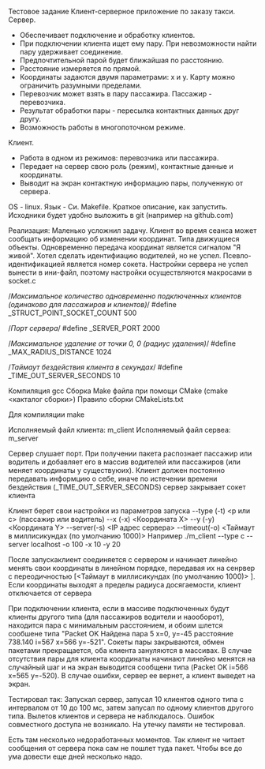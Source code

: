 Тестовое задание 
Клиент-серверное приложение по заказу такси.
Сервер.

- Обеспечивает подключение и обработку клиентов.
- При подключении клиента ищет ему пару. При невозможности найти пару удерживает соединение.
- Предпочтительной парой будет ближайшая по расстоянию.
- Расстояние измеряется по прямой.
- Координаты задаются двумя параметрами: х и y. Карту можно ограничить разумными пределами.
- Перевозчик может взять в пару пассажира. Пассажир - перевозчика.
- Результат обработки пары - пересылка контактных данных друг другу.
- Возможность работы в многопоточном режиме.

 

Клиент.

- Работа в одном из режимов: перевозчика или пассажира.
- Передает на сервер свою роль (режим), контактные данные и координаты.
- Выводит на экран контактную информацию пары, полученную от сервера.

OS - linux. Язык - Си. Makefile. Краткое описание, как запустить. Исходники будет удобно выложить в git (например на github.com)



Реализация:
Маленько усложнил задачу. Клиент во время сеанса может сообщать информацию об изменении координат.  Типа движущиеся объекты. 
Одновременно передача координат является сигналом "Я живой".
Хотел сделать идентифиацию водителей, но не успел. Псевло-идентификацией является номер сокета.
Настройки сервера не успел вынести в ини-файл, поэтому настройки осуществляются макросами в socket.c

/*Максимальное количество одновременно подключенных клиентов (одинаково для пассажиров и клиентов)*/
#define _STRUCT_POINT_SOCKET_COUNT   500

/*Порт сервера*/
#define _SERVER_PORT    2000

/*Максимальное удаление от точки 0, 0 (радиус удаления)*/
#define   _MAX_RADIUS_DISTANCE  1024

/*Таймаут бездействия клиента в секундах*/
#define     _TIME_OUT_SERVER_SECONDS     10


Компиляция gcc
Сборка Make файла при помощи CMake (cmake <какталог сборки>)
Правило сборки CMakeLists.txt


Для компиляции
make

Исполняемый файл клиента:
m_client
Исполняемый файл сервеа:
m_server


Сервер слушает порт. При получении пакета распознает пассажир или водитель и добавляет его в массив водителей или пассажиров (или меняет координаты у существуюих).
Клиент должен постоянно передавать информцию о себе, иначе по истечении времени бездействия (_TIME_OUT_SERVER_SECONDS) сервер закрывает сокет клиента

Клиент берет свои настройки из параметров запуска 
--type (-t) <p или с> (пассажир или водитель)
--x (-x) <Координата X>
--y (-y) <Координата Y>
--server(-s) <IP адрес сервера> 
--timeout(-o) <Таймаут в миллисикундах (по умолчанию 1000)>
Например
./m_client --type c --server localhost -o 100 -x 10 -y 20


После запускаклиент соединяется с сервером и начинает линейно менять свои координаты в линейном порядке, передавая их на сенрвер с переодичностью [<Таймаут в миллисикундах (по умолчанию 1000)> ]. Если координаты выходят а пределы радиуса досягаемости, клиент отключается от сервера


При подключении клиента, если в массиве подключенных будут клиенты другого типа (для пассажиров водители и наооборот), находится пара с минимальным расстоянием, и обоим шлется сообшене типа "Packet OK Найдена пара 5 x=0, y=-45 расстояние 738.140 i=567 x=566 y=-521". Сокеты пары закрываются, обмен пакетами прекращается, оба клиента зануляются в массивах.
В случае отсутствия пары для клиента координаты начинают линейно менятся на случайный шаг и на экран выводится сообщени типа (Packet OK  i=566 x=565 y=-520). 
В случае ошибки, сервер ее вернет, а клиент выведет на экран.

Тестировал так:
Запускал сервер, запусал 10 клиентов одного типа с интервалом от 10 до 100 мс, затем запусал по одному клиентов другого типа. Вылетов клиентов и сервера не наблюдалось.
Ошибок совместного доступа не возникало.
На утечку памяти не тестировал.


Есть там несколько недоработанных моментов. Так клиент не читает сообщения от сервера пока сам не пошлет туда пакет.
Чтобы все до ума довести еще дней несколько надо.

